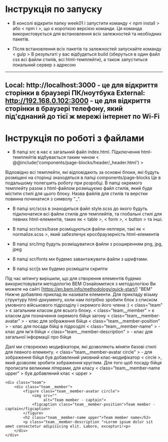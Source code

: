 # Інструкція по запуску

* В консолі відкрити папку week01 і запустити команду < npm install > або < npm i >, що є короткою версією команди.
Ця команда використовується для встановлення всіх залежностей та необіхдних пакетів.

* Після встановлення всіх пакетів та залежностей запускайте команду < gulp >
В результаті у вас відбудеться build (зберуться в один файл css всі файли стилів, всі html-темплейти), а також запуститься локальний сервер
з адресою
-------------------------------------
Local: http://localhost:3000 - це для відкриття сторінки в браузері ПК/ноутбука
External: http://192.168.0.102:3000 - це для відкриття сторінки в браузері телефону, який під'єднаний до тієї ж мережі інтернет по Wi-Fi
-------------------------------------

# Інструкція по роботі з файлами

* В папці src в нас є загальний файл index.html. Підключення html-темплейтів відбувається таким чином
< @@include('components/page-blocks/header/_header.html') >

Відповідно всі темплейти, які відповідають за основні блоки, які будуть розміщені на сторінці знаходяться в папці components/page-blocks
Це в подальшому полегшить роботу при розробці. В папці окремого темплейту разом з html-файлом розміщуємо файл стилів, який буде містити стилі
для цього блоку.
Назва файлів для стилів та верстки повинна починатися з символу "_".

* В папці src/scss в знаходиться файл style.scss до якого будуть підключатися всі файли стилів для темплейтів, та глобальні стилі для 
певних html-елементів, таких як < table >, < form >, < button > та інші.

* В папці scr/scss/base розміщуються файли-хелпери, такі як < normalize.scss >, який забезпечує кросбраузерність html-елементів

* В папці src/img будуть розміщуватися файли з розширенням png, jpg, jpeg

* В папці scr/fonts ми будемо завантажувати файли з шрифтами.

* В папці scr/js ми будемо розміщати скрипти


Під час мітингу вирішили, що для створення елементів будемо використовувати методологію BEM
Ознайомитися з методологією Ви можете на сайті [https://en.bem.info/methodology/quick-start/] "BEM"
Нижче добавляю приклад як називати елементи.
Для прикладу візьму структуру html-документу, коли нам потрібно зробити блок з списком умовного військового підрозділу і окремого його члена :)
< class="team" > є загальним класом для всього блоку.
< class="team__member" > є класом для позначення окремого бійця загону
< class="team__member-avatar" > - клас для зображення бійця
< class="team__member-position" > - клас для посади бійці в підрозділі
< class="team__member-name" > - клас для ім'я бійця
< class="team__member-description" > - клас для загальної інформації про бійця

Далі ми створюємо модифікатори, які дозволяють міняти базові стилі для певного елементу.
< class="team__member-avatar circle" > - для зображення бійця був добавлений умовний клас-модифікатор < circle >,
який дозволяє зробити зображення круглим.
Для того щоб посаду бійця прописати великими літерами, для класу < class="team__member-name upper" > був добавлений клас < upper >
 
```
<div class="team">
    <div class="team__member">
        <figure class="team__member-avatar circle">
            <img src=""
                 alt="Team member - captain">
            <figcaption class="team__member-position">Team member - captain</figcaption>
        </figure>
        <h2 class="team__member-name upper">Team member name</h2>
        <p class="team__member-description ">Lorem ipsum dolor sit amet consectetur adipisicing elit. Labore, excepturi!<p>
    </div>
</div>

```
